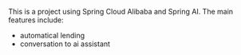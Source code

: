 This is a project using Spring Cloud Alibaba and Spring AI.
The main features include:
- automatical lending
- conversation to ai assistant
